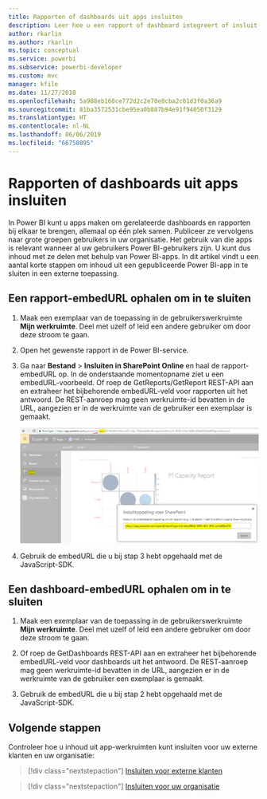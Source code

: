 ```yaml
---
title: Rapporten of dashboards uit apps insluiten
description: Leer hoe u een rapport of dashboard integreert of insluit vanuit een Power BI-app en niet vanuit een app-werkruimte.
author: rkarlin
ms.author: rkarlin
ms.topic: conceptual
ms.service: powerbi
ms.subservice: powerbi-developer
ms.custom: mvc
manager: kfile
ms.date: 11/27/2018
ms.openlocfilehash: 5a988eb160ce772d2c2e70e8cba2c01d3f0a36a9
ms.sourcegitcommit: 81ba3572531cbe95ea0b887b94e91f94050f3129
ms.translationtype: HT
ms.contentlocale: nl-NL
ms.lasthandoff: 06/06/2019
ms.locfileid: "66750895"
---
```

# <a name="embed-reports-or-dashboards-from-apps"></a>Rapporten of dashboards uit apps insluiten

In Power BI kunt u apps maken om gerelateerde dashboards en rapporten bij elkaar te brengen, allemaal op één plek samen. Publiceer ze vervolgens naar grote groepen gebruikers in uw organisatie. Het gebruik van die apps is relevant wanneer al uw gebruikers Power BI-gebruikers zijn. U kunt dus inhoud met ze delen met behulp van Power BI-apps. In dit artikel vindt u een aantal korte stappen om inhoud uit een gepubliceerde Power BI-app in te sluiten in een externe toepassing.

## <a name="grab-a-report-embedurl-for-embedding"></a>Een rapport-embedURL ophalen om in te sluiten

1. Maak een exemplaar van de toepassing in de gebruikerswerkruimte **Mijn werkruimte**. Deel met uzelf of leid een andere gebruiker om door deze stroom te gaan.

2. Open het gewenste rapport in de Power BI-service.

3. Ga naar **Bestand** > **Insluiten in SharePoint Online** en haal de rapport-embedURL op. In de onderstaande momentopname ziet u een embedURL-voorbeeld. Of roep de GetReports/GetReport REST-API aan en extraheer het bijbehorende embedURL-veld voor rapporten uit het antwoord. De REST-aanroep mag geen werkruimte-id bevatten in de URL, aangezien er in de werkruimte van de gebruiker een exemplaar is gemaakt.

    ![Insluiten vanuit apps](media/embed-from-apps/embed-from-app.png)

4. Gebruik de embedURL die u bij stap 3 hebt opgehaald met de JavaScript-SDK.

## <a name="grab-a-dashboard-embedurl-for-embedding"></a>Een dashboard-embedURL ophalen om in te sluiten

1. Maak een exemplaar van de toepassing in de gebruikerswerkruimte **Mijn werkruimte**. Deel met uzelf of leid een andere gebruiker om door deze stroom te gaan.

2. Of roep de GetDashboards REST-API aan en extraheer het bijbehorende embedURL-veld voor dashboards uit het antwoord. De REST-aanroep mag geen werkruimte-id bevatten in de URL, aangezien er in de werkruimte van de gebruiker een exemplaar is gemaakt.

3. Gebruik de embedURL die u bij stap 2 hebt opgehaald met de JavaScript-SDK.

## <a name="next-steps"></a>Volgende stappen

Controleer hoe u inhoud uit app-werkruimten kunt insluiten voor uw externe klanten en uw organisatie:

> [!div class="nextstepaction"]
>[Insluiten voor externe klanten](embed-sample-for-customers.md)

> [!div class="nextstepaction"]
>[Insluiten voor uw organisatie](embed-sample-for-your-organization.md)
